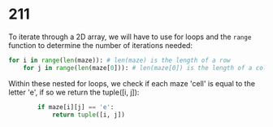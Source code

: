 # 211

To iterate through a 2D array, we will have to use for loops and the `range` function to determine the number of iterations needed:

```python
for i in range(len(maze)): # len(maze) is the length of a row    
    for j in range(len(maze[0])): # len(maze[0]) is the length of a column - always uniform
```

Within these nested for loops, we check if each maze 'cell' is equal to the letter 'e', if so we return the tuple\(\[i, j\]\):

```python
        if maze[i][j] == 'e':    
            return tuple([i, j])
```

